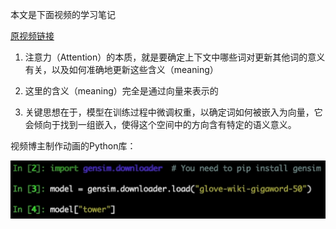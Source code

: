 本文是下面视频的学习笔记

[原视频链接](https://www.youtube.com/watch?v=wjZofJX0v4M)

1. 注意力（Attention）的本质，就是要确定上下文中哪些词对更新其他词的意义有关，以及如何准确地更新这些含义（meaning）
2. 这里的含义（meaning）完全是通过向量来表示的

3. 关键思想在于，模型在训练过程中微调权重，以确定词如何被嵌入为向量，它会倾向于找到一组嵌入，使得这个空间中的方向含有特定的语义意义。

视频博主制作动画的Python库：

![Snipaste_2025-01-07_23-12-28](./assets/Snipaste_2025-01-07_23-12-28.png)